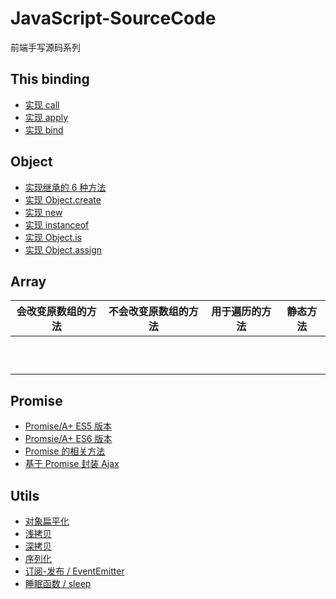 # JavaScript-SourceCode
前端手写源码系列

## This binding

* [实现 call]()
* [实现 apply]()
* [实现 bind]()

## Object

* [实现继承的 6 种方法]()
* [实现 Object.create]()
* [实现 new]()
* [实现 instanceof]()
* [实现 Object.is]()
* [实现 Object.assign]()

## Array

| 会改变原数组的方法 | 不会改变原数组的方法 | 用于遍历的方法 | 静态方法 |
| :----------------: | :------------------: | :------------: | :------: |
|                    |                      |                |          |
|                    |                      |                |          |
|                    |                      |                |          |
|                    |                      |                |          |
|                    |                      |                |          |
|                    |                      |                |          |
|                    |                      |                |          |
|                    |                      |                |          |
|                    |                      |                |          |
|                    |                      |                |          |



## Promise

* [Promise/A+ ES5 版本]()
* [Promsie/A+ ES6 版本]()
* [Promise 的相关方法]()
* [基于 Promise 封装 Ajax]()

## Utils

* [对象扁平化]()
* [浅拷贝]()
* [深拷贝]()
* [序列化]()
* [订阅-发布 / EventEmitter]()
* [睡眠函数 / sleep]()

